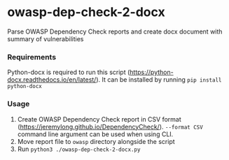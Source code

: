 # owasp-dep-check-2-docx
Parse OWASP Dependency Check reports and create docx document with summary of vulnerabilities

### Requirements
Python-docx is required to run this script (https://python-docx.readthedocs.io/en/latest/). It can be installed by running ```pip install python-docx```

### Usage
1. Create OWASP Dependency Check report in CSV format (https://jeremylong.github.io/DependencyCheck/). ```--format CSV``` command line argument can be used when using CLI.
2. Move report file to ```owasp``` directory alongside the script
3. Run ```python3 ./owasp-dep-check-2-docx.py```
